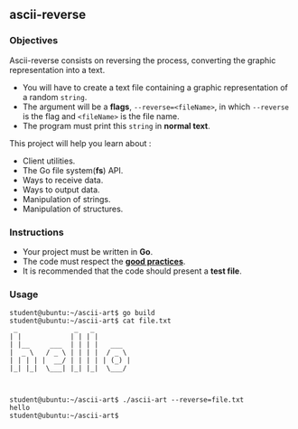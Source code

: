 ## ascii-reverse

### Objectives

Ascii-reverse consists on reversing the process, converting the graphic representation into a text.

- You will have to create a text file containing a graphic representation of a random `string`.
- The argument will be a **flags**, `--reverse=<fileName>`, in which `--reverse` is the flag and `<fileName>` is the file name.
- The program must print this `string` in **normal text**.

This project will help you learn about :

- Client utilities.
- The Go file system(**fs**) API.
- Ways to receive data.
- Ways to output data.
- Manipulation of strings.
- Manipulation of structures.

### Instructions

- Your project must be written in **Go**.
- The code must respect the [**good practices**](https://github.com/01-edu/public/good-practices.en.md).
- It is recommended that the code should present a **test file**.

### Usage

```console
student@ubuntu:~/ascii-art$ go build
student@ubuntu:~/ascii-art$ cat file.txt
 _              _   _          
| |            | | | |         
| |__     ___  | | | |   ___   
|  _ \   / _ \ | | | |  / _ \  
| | | | |  __/ | | | | | (_) | 
|_| |_|  \___| |_| |_|  \___/  
                               
                               

student@ubuntu:~/ascii-art$ ./ascii-art --reverse=file.txt
hello
student@ubuntu:~/ascii-art$
```
